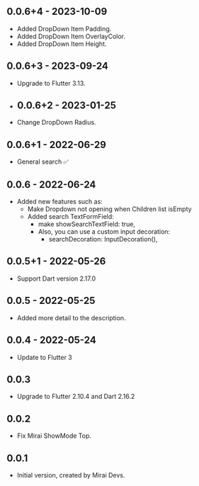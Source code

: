 ## 0.0.6+4 - 2023-10-09

- Added DropDown Item Padding.
- Added DropDown Item OverlayColor.
- Added DropDown Item Height.

## 0.0.6+3 - 2023-09-24

- Upgrade to Flutter 3.13.

- ## 0.0.6+2 - 2023-01-25

- Change DropDown Radius.

## 0.0.6+1 - 2022-06-29

- General search ✅

## 0.0.6 - 2022-06-24

- Added new features such as:
  - Make Dropdown not opening when Children list isEmpty
  - Added search TextFormField:
    - make showSearchTextField: true,
    - Also, you can use a custom input decoration:
      - searchDecoration: InputDecoration(),

## 0.0.5+1 - 2022-05-26

- Support Dart version 2.17.0

## 0.0.5 - 2022-05-25

- Added more detail to the description.

## 0.0.4 - 2022-05-24

- Update to Flutter 3

## 0.0.3

- Upgrade to Flutter 2.10.4 and Dart 2.16.2

## 0.0.2

- Fix Mirai ShowMode Top.

## 0.0.1

- Initial version, created by Mirai Devs.
